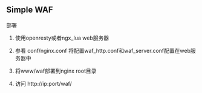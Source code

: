 ## Simple WAF ##

部署

1. 使用openresty或者ngx_lua web服务器

2. 参看 conf/nginx.conf 将配置waf_http.conf和waf_server.conf配置在web服务器中

3. 将www/waf部署到nginx root目录

4. 访问 http://ip:port/waf/
